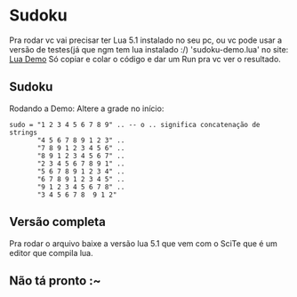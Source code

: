 # Sudoku 
Pra rodar vc vai precisar ter Lua 5.1 instalado no seu pc, ou vc pode usar a versão de testes(já que ngm tem lua instalado :/) 'sudoku-demo.lua' no site: [Lua Demo](http://www.lua.org/cgi-bin/demo) Só copiar e colar o código e dar um Run pra vc ver o resultado.


## Sudoku


Rodando a Demo:
Altere a grade no início:

    sudo = "1 2 3 4 5 6 7 8 9" .. -- o .. significa concatenação de strings
           "4 5 6 7 8 9 1 2 3" ..
           "7 8 9 1 2 3 4 5 6" ..
           "8 9 1 2 3 4 5 6 7" ..
           "2 3 4 5 6 7 8 9 1" ..
           "5 6 7 8 9 1 2 3 4" ..
           "6 7 8 9 1 2 3 4 5" ..
           "9 1 2 3 4 5 6 7 8" ..
           "3 4 5 6 7 8  9 1 2"



## Versão completa
Pra rodar o arquivo baixe a versão lua 5.1 que vem com o SciTe que é um editor que compila lua.


## Não tá pronto :~